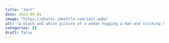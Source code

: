 ```yaml
---
title: "Jest"
date: 2023-05-01
image: "https://photos.jmkettle.com/jest.webp"
alt: "a black and white picture of a woman hugging a man and sticking her tongue out"
categories: []
draft: false
---
```

